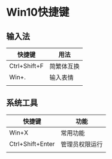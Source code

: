 <!-- 
title: Windows
sort: 
--> 
# Win10快捷键

## 输入法

| 快捷键       | 用法       |
| ------------ | ---------- |
| Ctrl+Shift+F | 简繁体互换 |
| Win+.        | 输入表情   |
|              |            |

## 系统工具

| 快捷键           | 功能           |
| ---------------- | -------------- |
| Win+X            | 常用功能       |
| Ctrl+Shift+Enter | 管理员权限运行 |
|                  |                |

